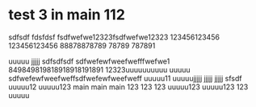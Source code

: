 # test 3 in main 112
sdfsdf
fdsfdsf
fsdfwefwe12323fsdfwefwe12323
123456123456
123456123456
88878878789
78789
787891

uuuuu
jjjjj
sdfsdfsdf
sdfwefewfweefwefffwefwe1
849849819818918918191891
12323uuuuuuuuuu
uuuuu
sdfwefewfweefweffsdfwefewfweefweff
uuuuu11
uuuuujjjjj
jjjjj
jjjjj sfsdf
uuuuu12
uuuuu123  main   main   main 
123
123
123
uuuuu123
uuuuu123
123
uuuuu
